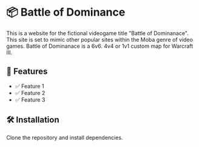 # 📦 Battle of Dominance

This is a website for the fictional videogame title "Battle of Dominanace". This site is set to mimic other popular sites within the Moba genre of video games. Battle of Dominanace is a 6v6. 4v4 or 1v1 custom map for Warcraft III.

## 🚀 Features

- ✅ Feature 1
- ✅ Feature 2
- ✅ Feature 3

## 🛠️ Installation

Clone the repository and install dependencies.
